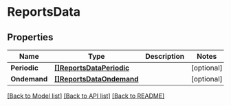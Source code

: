 # ReportsData

## Properties

Name | Type | Description | Notes
------------ | ------------- | ------------- | -------------
**Periodic** | [**[]ReportsDataPeriodic**](Reports_data_periodic.md) |  | [optional] 
**Ondemand** | [**[]ReportsDataOndemand**](Reports_data_ondemand.md) |  | [optional] 

[[Back to Model list]](../README.md#documentation-for-models) [[Back to API list]](../README.md#documentation-for-api-endpoints) [[Back to README]](../README.md)


